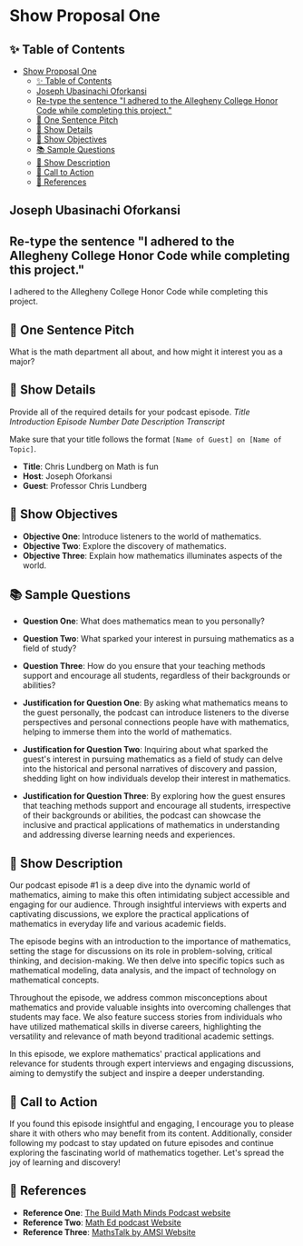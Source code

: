 # Show Proposal One

## ✨ Table of Contents

<!---toc start-->

- [Show Proposal One](#show-proposal-one)
  - [✨ Table of Contents](#-table-of-contents)
  - [Joseph Ubasinachi Oforkansi](#joseph-ubasinachi-oforkansi)
  - [Re-type the sentence "I adhered to the Allegheny College Honor Code while completing this project."](#re-type-the-sentence-i-adhered-to-the-allegheny-college-honor-code-while-completing-this-project)
  - [🏁 One Sentence Pitch](#-one-sentence-pitch)
  - [🔬 Show Details](#-show-details)
  - [📝 Show Objectives](#-show-objectives)
  - [📚 Sample Questions](#-sample-questions)
  - [🎉 Show Description](#-show-description)
  - [📢 Call to Action](#-call-to-action)
  - [🦜 References](#-references)

<!---toc end-->

## Joseph Ubasinachi Oforkansi

## Re-type the sentence "I adhered to the Allegheny College Honor Code while completing this project."

I adhered to the Allegheny College Honor Code while completing this project.

## 🏁 One Sentence Pitch

What is the math department all about, and how might it interest you as a major?

## 🔬 Show Details

Provide all of the required details for your podcast episode.
*Title*
*Introduction*
*Episode Number*
*Date*
*Description*
*Transcript*

Make sure that your title follows the format `[Name of Guest] on [Name of
Topic]`.

- **Title**: Chris Lundberg on Math is fun
- **Host**: Joseph Oforkansi
- **Guest**: Professor Chris Lundberg

## 📝 Show Objectives

- **Objective One**: Introduce listeners to the world of mathematics.
- **Objective Two**: Explore the discovery of mathematics.
- **Objective Three**: Explain how mathematics illuminates aspects of the world.

## 📚 Sample Questions

- **Question One**: What does mathematics mean to you personally?
- **Question Two**: What sparked your interest in pursuing mathematics as a field of study?
- **Question Three**: How do you ensure that your teaching methods support and encourage all students, regardless of their backgrounds or abilities?

- **Justification for Question One**: By asking what mathematics means to the guest personally, the podcast can introduce listeners to the diverse perspectives and personal connections people have with mathematics, helping to immerse them into the world of mathematics.
- **Justification for Question Two**: Inquiring about what sparked the guest's interest in pursuing mathematics as a field of study can delve into the historical and personal narratives of discovery and passion, shedding light on how individuals develop their interest in mathematics.
- **Justification for Question Three**: By exploring how the guest ensures that teaching methods support and encourage all students, irrespective of their backgrounds or abilities, the podcast can showcase the inclusive and practical applications of mathematics in understanding and addressing diverse learning needs and experiences.

## 🎉 Show Description

Our podcast episode #1 is a deep dive into the dynamic world of mathematics, aiming to make this often intimidating subject accessible and engaging for our audience. Through insightful interviews with experts and captivating discussions, we explore the practical applications of mathematics in everyday life and various academic fields.

The episode begins with an introduction to the importance of mathematics, setting the stage for discussions on its role in problem-solving, critical thinking, and decision-making. We then delve into specific topics such as mathematical modeling, data analysis, and the impact of technology on mathematical concepts.

Throughout the episode, we address common misconceptions about mathematics and provide valuable insights into overcoming challenges that students may face. We also feature success stories from individuals who have utilized mathematical skills in diverse careers, highlighting the versatility and relevance of math beyond traditional academic settings.

In this episode, we explore mathematics' practical applications and relevance for students through expert interviews and engaging discussions, aiming to demystify the subject and inspire a deeper understanding.

## 📢 Call to Action

 If you found this episode insightful and engaging, I encourage you to please share it with others who may benefit from its content. Additionally, consider following my podcast to stay updated on future episodes and continue exploring the fascinating world of mathematics together. Let's spread the joy of learning and discovery!

## 🦜 References

- **Reference One**: [The Build Math Minds Podcast website](https://buildmathminds.com/podcast/)
- **Reference Two**: [Math Ed podcast Website](https://www.podomatic.com/podcasts/mathed)
- **Reference Three**: [MathsTalk by AMSI Website](https://calculate.org.au/mathstalk-podcast/)

